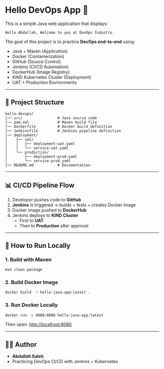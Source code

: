 # Hello DevOps App 🚀

This is a simple Java web application that displays:

    Hello Abdallah, Welcome to you at DevOps Industry.

The goal of this project is to practice **DevOps end-to-end** using:

-   Java + Maven (Application)
-   Docker (Containerization)
-   GitHub (Source Control)
-   Jenkins (CI/CD Automation)
-   DockerHub (Image Registry)
-   KIND Kubernetes Cluster (Deployment)
-   UAT + Production Environments

------------------------------------------------------------------------

## 📂 Project Structure

    hello-devops/
    │── src/                # Java source code
    │── pom.xml             # Maven build file
    │── Dockerfile          # Docker build definition
    │── Jenkinsfile         # Jenkins pipeline definition
    │── deployment/
    │    ├── uat/
    │    │   ├── deployment-uat.yaml
    │    │   └── service-uat.yaml
    │    └── production/
    │        ├── deployment-prod.yaml
    │        └── service-prod.yaml
    │── README.md           # Documentation

------------------------------------------------------------------------

## 📊 CI/CD Pipeline Flow

1.  Developer pushes code to **GitHub**
2.  **Jenkins** is triggered → builds + tests + creates Docker image
3.  Docker image pushed to **DockerHub**
4.  Jenkins deploys to **KIND Cluster**
    -   First to **UAT**
    -   Then to **Production** after approval

------------------------------------------------------------------------

## 🚀 How to Run Locally

### 1. Build with Maven

``` bash
mvn clean package
```

### 2. Build Docker Image

``` bash
docker build -t hello-java-app:latest .
```

### 3. Run Docker Locally

``` bash
docker run -p 8080:8080 hello-java-app:latest
```

Then open: <http://localhost:8080>

------------------------------------------------------------------------

## 👨‍💻 Author

-   **Abdallah Saleh**
-   Practicing DevOps CI/CD with Jenkins + Kubernetes
